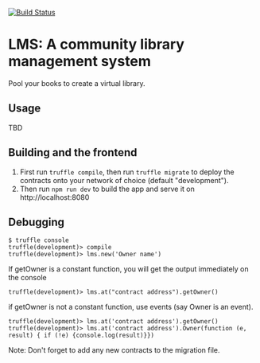 [![Build Status](https://travis-ci.org/nrchandan/lms.svg?branch=master)](https://travis-ci.org/nrchandan/lms)

# LMS: A community library management system
Pool your books to create a virtual library.

## Usage

TBD

## Building and the frontend

1. First run `truffle compile`, then run `truffle migrate` to deploy the contracts onto your network of choice (default "development").
1. Then run `npm run dev` to build the app and serve it on http://localhost:8080


## Debugging

```
$ truffle console
truffle(development)> compile
truffle(development)> lms.new('Owner name')
```
If getOwner is a constant function, you will get the output immediately on the console
```
truffle(development)> lms.at("contract address").getOwner()   
```
if getOwner is not a constant function, use events (say Owner is an event).
```
truffle(development)> lms.at('contract address').getOwner()
truffle(development)> lms.at('contract address').Owner(function (e, result) { if (!e) {console.log(result)}})
```
Note: Don't forget to add any new contracts to the migration file.
